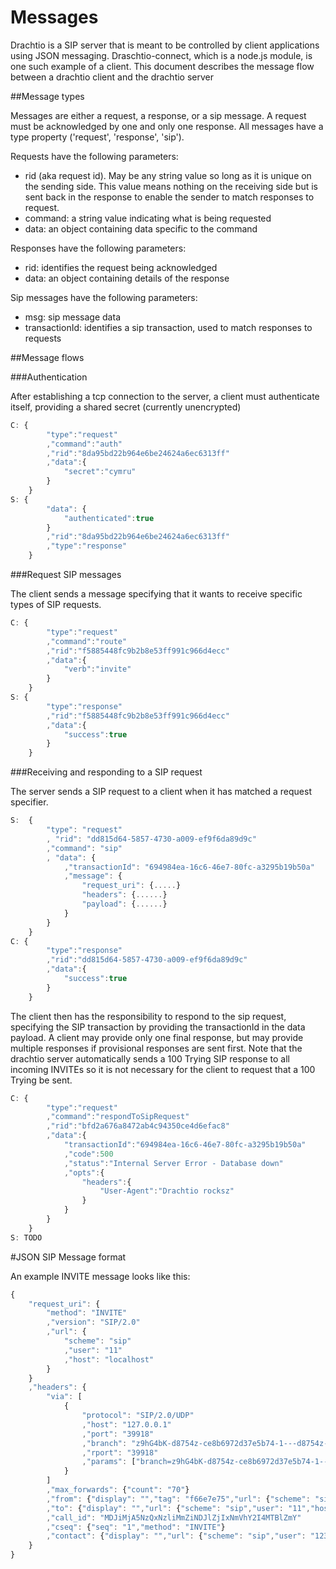 # Messages

Drachtio is a SIP server that is meant to be controlled by client applications using JSON messaging.  Draschtio-connect, which is a node.js module, is one such example of a client.  This document describes the message flow between a drachtio client and the drachtio server

##Message types

Messages are either a request, a response, or a sip message.  A request must be acknowledged by one and only one response.  All messages have a type property ('request', 'response', 'sip').  

Requests have the following parameters:

* rid (aka request id).  May be any string value so long as it is unique on the sending side.  This value means nothing on the receiving side but is sent back in the response to enable the sender to match responses to request.
* command: a string value indicating what is being requested
* data: an object containing data specific to the command

Responses have the following parameters:

* rid: identifies the request being acknowledged
* data: an object containing details of the response

Sip messages have the following parameters:
* msg: sip message data
* transactionId: identifies a sip transaction, used to match responses to requests

##Message flows

###Authentication

After establishing a tcp connection to the server, a client must authenticate itself, providing a shared secret (currently unencrypted)

```js
C: {
		"type":"request"
		,"command":"auth"
		,"rid":"8da95bd22b964e6be24624a6ec6313ff"
		,"data":{
			"secret":"cymru"
		}
	}
S: {
		"data": {
			"authenticated":true
		}
		,"rid":"8da95bd22b964e6be24624a6ec6313ff"
		,"type":"response"
	}
```

###Request SIP messages

The client sends a message specifying that it wants to receive specific types of SIP requests.  

```js
C: {
		"type":"request"
		,"command":"route"
		,"rid":"f5885448fc9b2b8e53ff991c966d4ecc"
		,"data":{
			"verb":"invite"
		}
	}
S: {
		"type":"response"
		,"rid":"f5885448fc9b2b8e53ff991c966d4ecc"
		,"data":{
			"success":true
		}
	}
```

###Receiving and responding to a SIP request

The server sends a SIP request to a client when it has matched a request specifier.

```js
S:  {
		"type": "request"
		, "rid": "dd815d64-5857-4730-a009-ef9f6da89d9c"
		,"command": "sip"
		, "data": {
			,"transactionId": "694984ea-16c6-46e7-80fc-a3295b19b50a"
			,"message": {
				"request_uri": {.....}
				"headers": {......}
				"payload": {......}
			}
		}
	}
C: {
		"type":"response"
		,"rid":"dd815d64-5857-4730-a009-ef9f6da89d9c"
		,"data":{
			"success":true
		}
	}
```

The client then has the responsibility to respond to the sip request, specifying the SIP transaction by providing the transactionId in the data payload.  A client may provide only one final response, but may provide multiple responses if provisional responses are sent first.  Note that the drachtio server automatically sends a 100 Trying SIP response to all incoming INVITEs so it is not necessary for the client to request that a 100 Trying be sent.

```js
C: {
		"type":"request"
		,"command":"respondToSipRequest"
		,"rid":"bfd2a676a8472ab4c94350ce4d6efac8"
		,"data":{
			"transactionId":"694984ea-16c6-46e7-80fc-a3295b19b50a"
			,"code":500
			,"status":"Internal Server Error - Database down"
			,"opts":{
				"headers":{
					"User-Agent":"Drachtio rocksz"
				}
			}
		}
	}
S: TODO
```

#JSON SIP Message format

An example INVITE message looks like this:
```js
{
	"request_uri": {
		"method": "INVITE"
 		,"version": "SIP/2.0"
 		,"url": {
 			"scheme": "sip"
 			,"user": "11"
 			,"host": "localhost"
 		}
 	}
 	,"headers": {
 		"via": [
 			{
	 			"protocol": "SIP/2.0/UDP"
	 			,"host": "127.0.0.1"
	 			,"port": "39918"
	 			,"branch": "z9hG4bK-d8754z-ce8b6972d37e5b74-1---d8754z-"
	 			,"rport": "39918"
	 			,"params": ["branch=z9hG4bK-d8754z-ce8b6972d37e5b74-1---d8754z-","rport=39918"]
 			}
 		]
	 	,"max_forwards": {"count": "70"}
	 	,"from": {"display": "","tag": "f66e7e75","url": {"scheme": "sip","user": "1234","host": "localhost"},"params": ["tag=f66e7e75"]}
	 	,"to": {"display": "","url": {"scheme": "sip","user": "11","host": "localhost"},"params": []}
	 	,"call_id": "MDJiMjA5NzQxNzliMmZiNDJlZjIxNmVhY2I4MTBlZmY"
	 	,"cseq": {"seq": "1","method": "INVITE"}
	 	,"contact": {"display": "","url": {"scheme": "sip","user": "1234","host": "127.0.0.1","port": "39918"},"params": []}
 	}
}
```